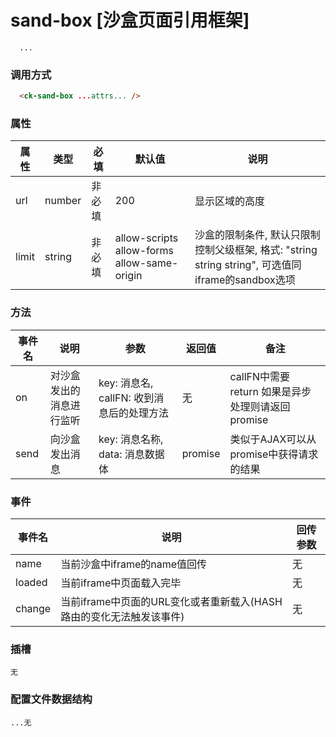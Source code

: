 # sand-box [沙盒页面引用框架]

```
  ...
```

### 调用方式

```html
  <ck-sand-box ...attrs... />
```

### 属性

  |属性|类型|必填|默认值|说明|
  |-|-|-|-|-|
  | url | number | 非必填 | 200 |显示区域的高度|
  | limit | string | 非必填 | allow-scripts allow-forms allow-same-origin | 沙盒的限制条件, 默认只限制控制父级框架, 格式: "string string string", 可选值同iframe的sandbox选项 |


### 方法

  | 事件名 | 说明 | 参数 | 返回值 | 备注 |
  | - | - | - | - | - |
  | on | 对沙盒发出的消息进行监听 | key: 消息名, callFN: 收到消息后的处理方法 | 无 | callFN中需要 return 如果是异步处理则请返回promise |
  | send | 向沙盒发出消息 | key: 消息名称, data: 消息数据体  | promise | 类似于AJAX可以从promise中获得请求的结果 |

### 事件
  | 事件名 | 说明 | 回传参数 |
  | - | - | - |
  | name | 当前沙盒中iframe的name值回传 | 无 |
  | loaded | 当前iframe中页面载入完毕 | 无 |
  | change | 当前iframe中页面的URL变化或者重新载入(HASH路由的变化无法触发该事件) | 无 |

### 插槽

  ```
  无
  ```

### 配置文件数据结构

```
...无
```